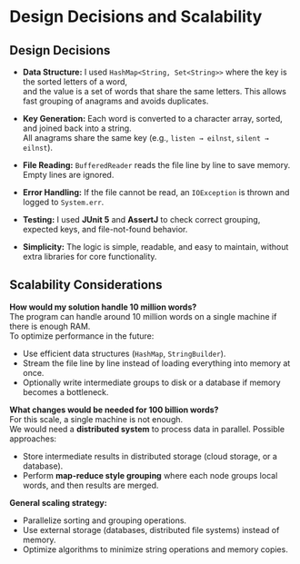 # Design Decisions and Scalability

## Design Decisions

- **Data Structure:** I used `HashMap<String, Set<String>>` where the key is the sorted letters of a word,  
  and the value is a set of words that share the same letters. This allows fast grouping of anagrams and avoids
  duplicates.

- **Key Generation:** Each word is converted to a character array, sorted, and joined back into a string.  
  All anagrams share the same key (e.g., `listen → eilnst`, `silent → eilnst`).

- **File Reading:** `BufferedReader` reads the file line by line to save memory. Empty lines are ignored.

- **Error Handling:** If the file cannot be read, an `IOException` is thrown and logged to `System.err`.

- **Testing:** I used **JUnit 5** and **AssertJ** to check correct grouping, expected keys, and file-not-found behavior.

- **Simplicity:** The logic is simple, readable, and easy to maintain, without extra libraries for core functionality.

## Scalability Considerations

**How would my solution handle 10 million words?**  
The program can handle around 10 million words on a single machine if there is enough RAM.  
To optimize performance in the future:

- Use efficient data structures (`HashMap`, `StringBuilder`).
- Stream the file line by line instead of loading everything into memory at once.
- Optionally write intermediate groups to disk or a database if memory becomes a bottleneck.

**What changes would be needed for 100 billion words?**  
For this scale, a single machine is not enough.  
We would need a **distributed system** to process data in parallel. Possible approaches:

- Store intermediate results in distributed storage (cloud storage, or a database).
- Perform **map-reduce style grouping** where each node groups local words, and then results are merged.

**General scaling strategy:**

- Parallelize sorting and grouping operations.
- Use external storage (databases, distributed file systems) instead of memory.
- Optimize algorithms to minimize string operations and memory copies.
